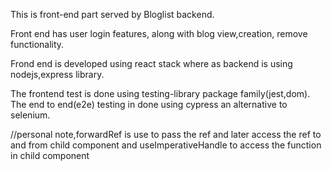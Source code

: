 This is front-end part served by  Bloglist backend.

Front end has user login features, along with blog view,creation, remove functionality.

Frond end is developed using react stack where as backend is using nodejs,express library.

The frontend test is done using testing-library package family(jest,dom).
The end to end(e2e) testing in done using cypress an alternative to selenium.

//personal note,forwardRef is use to pass the ref and later access the ref to and from child component and useImperativeHandle to access the function in child component 
